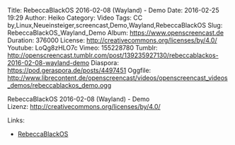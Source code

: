 Title: RebeccaBlackOS 2016-02-08 (Wayland) - Demo
Date: 2016-02-25 19:29
Author: Heiko
Category: Video
Tags: CC by,Linux,Neueinsteiger,screencast,Demo,Wayland,RebeccaBlackOS
Slug: RebeccaBlackOS_Wayland_Demo
Album: https://www.openscreencast.de
Duration: 376000
License: http://creativecommons.org/licenses/by/4.0/
Youtube: LoQg8zHLO7c
Vimeo: 155228780
Tumblr: http://openscreencast.tumblr.com/post/139235927130/rebeccablackos-2016-02-08-wayland-demo
Diaspora: https://pod.geraspora.de/posts/4497451
Oggfile: http://www.librecontent.de/openscreencast/videos/openscreencast_videos_demos/rebeccablackos_demo.ogg

RebeccaBlackOS 2016-02-08 (Wayland) - Demo  
Lizenz: <http://creativecommons.org/licenses/by/4.0/>  
  

Links:

  * [RebeccaBlackOS](https://sourceforge.net/projects/rebeccablackos/)

